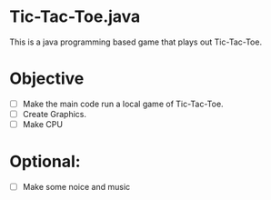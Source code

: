# Tic-Tac-Toe.java
This is a java programming based game that plays out Tic-Tac-Toe.

# Objective
- [ ] Make the main code run a local game of Tic-Tac-Toe.
- [ ] Create Graphics.
- [ ] Make CPU

# Optional: 
- [ ] Make some noice and music
